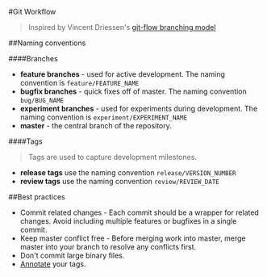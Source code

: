 #Git Workflow
> Inspired by Vincent Driessen's [git-flow branching model](http://nvie.com/posts/a-successful-git-branching-model/)

##Naming conventions

####Branches
* **feature branches** - used for active development. The naming convention is ``feature/FEATURE_NAME``  
* **bugfix branches** - quick fixes off of master. The naming convention ``bug/BUG_NAME``  
* **experiment branches** - used for experiments during development. The naming convention is ``experiment/EXPERIMENT_NAME``  
* **master** - the central branch of the repository. 

####Tags  
> Tags are used to capture development milestones.

* **release tags** use the naming convention ``release/VERSION_NUMBER``  
* **review tags** use the naming convention ``review/REVIEW_DATE``

##Best practices
* Commit related changes - Each commit should be a wrapper for related changes. Avoid including multiple features or bugfixes in a single commit.
* Keep master conflict free - Before merging work into master, merge master into your branch to resolve any conflicts first.
* Don't commit large binary files.
* [Annotate](http://git-scm.com/book/ch2-6.html#Creating-Tags) your tags.
